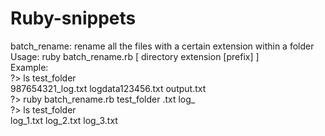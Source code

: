 # Ruby-snippets

batch_rename: rename all the files with a certain extension within a folder  
Usage: ruby batch_rename.rb [ directory extension [prefix] ]  
Example:  
?> ls test_folder  
987654321_log.txt  logdata123456.txt  output.txt  
?> ruby batch_rename.rb test_folder .txt log_  
?> ls test_folder  
log_1.txt  log_2.txt  log_3.txt  
